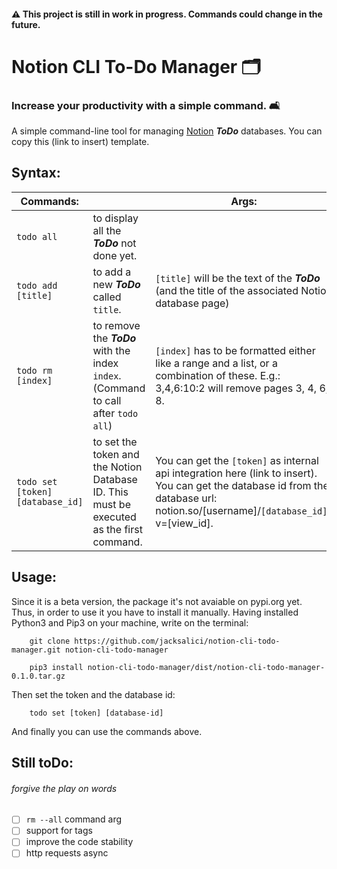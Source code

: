 
#### ⚠️ This project is still in work in progress. Commands could change in the future.


# Notion CLI To-Do Manager 🗂
### Increase your productivity with a simple command. 🛋

A simple command-line tool for managing [Notion](http://notion.so) ___ToDo___ databases. You can copy this (link to insert) template.


## Syntax:

| Commands:|    | Args:|
|---|---|---|
| `todo all` | to display all the ___ToDo___ not done yet. |    |
| `todo add [title]` | to add a new ___ToDo___ called `title`. |   `[title]` will be the text of the ___ToDo___ (and the title of the associated Notion database page)  | 
| `todo rm [index]` | to remove the ___ToDo___ with the index `index`.  <br> (Command to call after `todo all`)| `[index]` has to be formatted either like a range and a list, or a combination of these. E.g.: 3,4,6:10:2 will remove pages 3, 4, 6, 8.
| `todo set [token] [database_id]` | to set the token and the Notion Database ID. This must be executed as the first command. | You can get the `[token]` as internal api integration here (link to insert). <br> You can get the database id from the database url: notion.so/[username]/`[database_id]`?v=[view_id].  |



## Usage:

Since it is a beta version, the package it's not avaiable on pypi.org yet. Thus, in order to use it you have to install it manually.
Having installed Python3 and Pip3 on your machine, write on the terminal:

``` 
    git clone https://github.com/jacksalici/notion-cli-todo-manager.git notion-cli-todo-manager

    pip3 install notion-cli-todo-manager/dist/notion-cli-todo-manager-0.1.0.tar.gz

```

Then set the token and the database id:

```
    todo set [token] [database-id]

``` 

And finally you can use the commands above.


## Still toDo:
###### forgive the play on words

- [ ] `rm --all` command arg
- [ ] support for tags
- [ ] improve the code stability
- [ ] http requests async 
